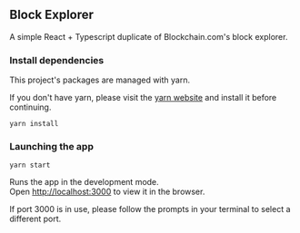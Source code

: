 ## Block Explorer

A simple React + Typescript duplicate of Blockchain.com's block explorer.

### Install dependencies

This project's packages are managed with yarn.

If you don't have yarn, please visit the [yarn website](https://classic.yarnpkg.com/en/docs/install/) and install it before continuing.

    yarn install
   
### Launching the app

    yarn start

Runs the app in the development mode.<br />
Open [http://localhost:3000](http://localhost:3000) to view it in the browser.

If port 3000 is in use, please follow the prompts in your terminal to select a different port.
